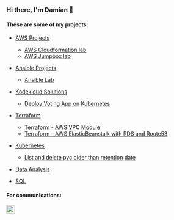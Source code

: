 ### Hi there, I'm Damian 👋
#### These are some of my projects:  
* [AWS Projects](https://github.com/codeddamian/AWS-Cloud-Architect)   
  * [AWS Cloudformation lab]()  
  * [AWS Jumpbox lab](https://github.com/codeddamian/AWS-Projects/blob/main/Jump%20Box%20Project/ReadMe2.md)   
    
* [Ansible Projects]()  
  * [Ansible Lab]()
* [Kodekloud Solutions]()  
  * [Deploy Voting App on Kubernetes]()  
* [Terraform]()
  * [Terraform - AWS VPC Module]()   
  * [Terraform - AWS ElasticBeanstalk with RDS and Route53]()    
* [Kubernetes]()  
  * [List and delete pvc older than retention date]()

* [Data Analysis](https://github.com/codeddamian/Data-Analyst)  
* [SQL](https://github.com/codeddamian/Data-Analysis)


#### For communications:  
[<img align="left" alt="Damian | LinkedIn" width="22px" src="https://cdn.jsdelivr.net/npm/simple-icons@v3/icons/linkedin.svg" />][linkedin]

[linkedin]: https://www.linkedin.com/in/damianodoh

